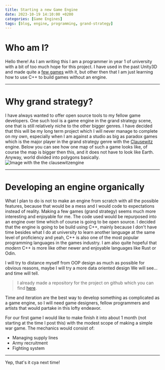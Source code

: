 ```yaml
---
title: Starting a new Game Engine
date: 2023-10-19 14:10:00 +0200
categories: [Game Engines]
tags: [blog, engine, programming, grand-strategy]
---
```

# Who am I?
Hello there! As I am writing this I am a programmer in year 1 of university with a bit of too much hope for this project. I have used in the past Unity3D and made quite a [few games](https://tycro-games.itch.io/) with it, but other then that I am just learning how to use C++ to build games without an engine.

---

# Why grand strategy?
I have always wanted to offer open source tools to my fellow game developers. One such tool is a game engine in the grand strategy scene, one that is still relatively niche to the other bigger genres. I have decided that this will be my long term project which I will never manage to complete on my own, especially when I am against a studio as big as paradox games which is the major player in the grand strategy genre with the [Clausewitz](https://www.moddb.com/engines/clausewitz-engine) engine. Below you can see how one map of such a game looks like, of course the map is bigger then this, and it does not have to look like Earth. Anyway, world divided into polygons basically.
![Image with the the clausewitzengine](https://external-content.duckduckgo.com/iu/?u=https%3A%2F%2Frepository-images.githubusercontent.com%2F42066014%2F99803377-0620-4b81-8df5-bc3b8b11bc07&f=1&nofb=1&ipt=7f4cf6261090c4a9841e6f023dccfda98f2b81ff5a2b6f4e261d6cad6a9ee019&ipo=images)  

---

# Developing an engine organically
What I plan to do is not to make an engine from scratch with all the possible features, because that would be a mess and I would code to expectations instead of reality. Making a few games (grand strategy) seems much more interesting and enjoyable for me. The code used would be repurposed into an engine over time which of course is going to be open source. I decided that the engine is going to be build using C++, mainly because I don't have time besides what I do at university to learn another language at the same level of proficiency and yeah, C++ is also one of the most popular programming languages in the games industry. I am also quite hopeful that *modern* C++ is more like other newer and enjoyable languages like Rust or Odin.  

I will try to distance myself from OOP design as much as possible for obvious reasons, maybe I will try a more data oriented design We will see... and time will tell.

  
> I already made a repository for the project on github which you can find [here](https://github.com/Tycro-Games/OPB-engine).  

 Time and iteration are the best way to develop something as complicated as a game engine, so I will need game designers, fellow programmers and artists that would partake in this lofty endeavor.

For our first game I would like to make finish it into about 1 month (not starting at the time I post this) with the modest scope of making a simple war game. The mechanics would consist of:

- Managing supply lines
- Army recruitment
- Fighting system
  
---
  
Yep, that's it cya next time!